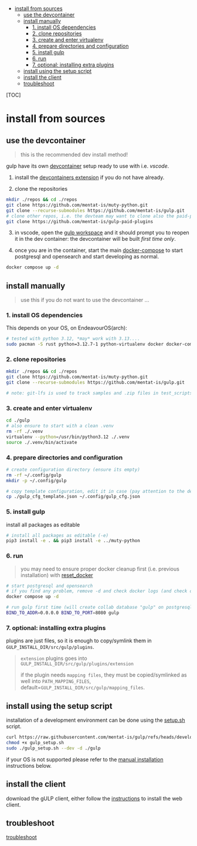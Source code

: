 
- [install from sources](#install-from-sources)
  - [use the devcontainer](#use-the-devcontainer)
  - [install manually](#install-manually)
    - [1. install OS dependencies](#1-install-os-dependencies)
    - [2. clone repositories](#2-clone-repositories)
    - [3. create and enter virtualenv](#3-create-and-enter-virtualenv)
    - [4. prepare directories and configuration](#4-prepare-directories-and-configuration)
    - [5. install gulp](#5-install-gulp)
    - [6. run](#6-run)
    - [7. optional: installing extra plugins](#7-optional-installing-extra-plugins)
  - [install using the setup script](#install-using-the-setup-script)
  - [install the client](#install-the-client)
  - [troubleshoot](#troubleshoot)

[TOC]

# install from sources

## use the devcontainer

> this is the recommended dev install method!

gulp have its own [devcontainer](https://github.com/devcontainers) setup ready to use with i.e. *vscode*.

1. install the [devcontainers extension](https://marketplace.visualstudio.com/items?itemName=ms-vscode-remote.remote-containers) if you do not have already.

2. clone the repositories

  ~~~bash
  mkdir ./repos && cd ./repos
  git clone https://github.com/mentat-is/muty-python.git
  git clone --recurse-submodules https://github.com/mentat-is/gulp.git
  # clone other repos, i.e. the devteam may want to clone also the paid-plugins repo...  
  git clone https://github.com/mentat-is/gulp-paid-plugins
  ~~~

3. in vscode, open the [gulp workspace](../gulp.code-workspace) and it should prompt you to reopen it in the dev container: the devcontainer will be built *first time only*.

4. once you are in the container, start the main [docker-compose](../docker-compose.yml) to start postgresql and opensearch and start developing as normal.

  ~~~bash
  docker compose up -d
  ~~~

## install manually

> use this if you do not want to use the devcontainer ...

### 1. install OS dependencies

This depends on your OS, on EndeavourOS(arch):

~~~bash
# tested with python 3.12, *may* work with 3.13....
sudo pacman -S rust python=3.12.7-1 python-virtualenv docker docker-compose docker-buildx jq libpqxx git-lfs
~~~

### 2. clone repositories

~~~bash
mkdir ./repos && cd ./repos
git clone https://github.com/mentat-is/muty-python.git
git clone --recurse-submodules https://github.com/mentat-is/gulp.git

# note: git-lfs is used to track samples and .zip files in test_scripts
~~~

### 3. create and enter virtualenv

~~~bash
cd ./gulp
# also ensure to start with a clean .venv
rm -rf ./.venv
virtualenv --python=/usr/bin/python3.12 ./.venv
source ./.venv/bin/activate
~~~

### 4. prepare directories and configuration

~~~bash
# create configuration directory (ensure its empty)
rm -rf ~/.config/gulp
mkdir -p ~/.config/gulp

# copy template configuration, edit it in case (pay attention to the debug options!)
cp ./gulp_cfg_template.json ~/.config/gulp_cfg.json
~~~

### 5. install gulp

install all packages as editable

~~~bash
# install all packages as editable (-e)
pip3 install -e . && pip3 install -e ../muty-python
~~~

### 6. run

> you may need to ensure proper docker cleanup first (i.e. previous installation) with [reset_docker](../reset_docker.sh)

~~~bash
# start postgresql and opensearch
# if you find any problem, remove -d and check docker logs (and check our troubleshooting guide)
docker compose up -d

# run gulp first time (will create collab database "gulp" on postgresql and the default index on opensearch)
BIND_TO_ADDR=0.0.0.0 BIND_TO_PORT=8080 gulp
~~~

### 7. optional: installing extra plugins

plugins are just files, so it is enough to copy/symlink them in `GULP_INSTALL_DIR/src/gulp/plugins`.

> `extension` plugins goes into `GULP_INSTALL_DIR/src/gulp/plugins/extension`
>
> if the plugin needs `mapping files`, they must be copied/symlinked as well into `PATH_MAPPING_FILES`, default=`GULP_INSTALL_DIR/src/gulp/mapping_files`.

## install using the setup script

installation of a development environment can be done using the [setup.sh](https://github.com/mentat-is/gulp/blob/develop/setup.sh) script.

```bash
curl https://raw.githubusercontent.com/mentat-is/gulp/refs/heads/develop/setup.sh -o gulp_setup.sh
chmod +x gulp_setup.sh
sudo ./gulp_setup.sh --dev -d ./gulp
```

if your OS is not supported please refer to the [manual installation](<#manual installation>) instructions below.

## install the client

download the gULP client, either follow the [instructions](https://github.com/mentat-is/gulpui-web/blob/master/README.md#installation) to install the web client.

## troubleshoot

[troubleshoot](./Troubleshooting.md)
